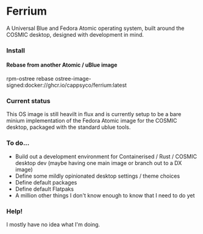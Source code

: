 # Ferrium 
A Universal Blue and Fedora Atomic operating system, built around the COSMIC desktop, designed with development in mind.

### Install
#### Rebase from another Atomic / uBlue image
  rpm-ostree rebase ostree-image-signed:docker://ghcr.io/cappsyco/ferrium:latest
  
### Current status
This OS image is still heavilt in flux and is currently setup to be a bare minium implementation of the Fedora Atomic image for the COSMIC desktop, packaged with the standard ublue tools.

### To do...
* Build out a development environment for Containerised / Rust / COSMIC desktop dev (maybe having one main image or branch out to a DX image)
* Define some mildly opinionated desktop settings / theme choices
* Define default packages
* Define default Flatpaks
* A million other things I don't know enough to know that I need to do yet

### Help!
I mostly have no idea what I'm doing.
